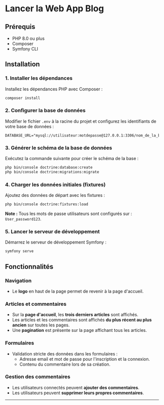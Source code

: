 # Lancer la Web App Blog

## Prérequis

- PHP 8.0 ou plus
- Composer
- Symfony CLI

## Installation

### 1. Installer les dépendances

Installez les dépendances PHP avec Composer :

```bash
composer install
```

### 2. Configurer la base de données

Modifier le fichier `.env` à la racine du projet et configurez les identifiants de votre base de données :

```
DATABASE_URL="mysql://utilisateur:motdepasse@127.0.0.1:3306/nom_de_la_base"
```

### 3. Générer le schéma de la base de données

Exécutez la commande suivante pour créer le schéma de la base :

```bash
php bin/console doctrine:database:create
php bin/console doctrine:migrations:migrate
```

### 4. Charger les données initiales (fixtures)

Ajoutez des données de départ avec les fixtures :

```bash
php bin/console doctrine:fixtures:load
```

**Note :** Tous les mots de passe utilisateurs sont configurés sur : `User_password123`.

### 5. Lancer le serveur de développement

Démarrez le serveur de développement Symfony :

```bash
symfony serve
```

## Fonctionnalités

### Navigation

- Le **logo** en haut de la page permet de revenir à la page d'accueil.

### Articles et commentaires

- Sur la **page d'accueil**, les **trois derniers articles** sont affichés.
- Les articles et les commentaires sont affichés **du plus récent au plus ancien** sur toutes les pages.
- Une **pagination** est présente sur la page affichant tous les articles.

### Formulaires

- Validation stricte des données dans les formulaires :
  - Adresse email et mot de passe pour l'inscription et la connexion.
  - Contenu du commentaire lors de sa création.

### Gestion des commentaires

- Les utilisateurs connectés peuvent **ajouter des commentaires**.
- Les utilisateurs peuvent **supprimer leurs propres commentaires**.

---
